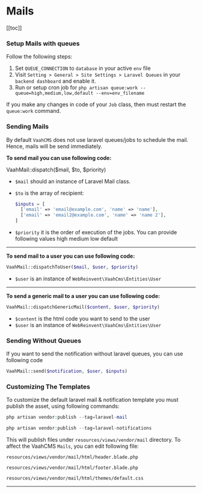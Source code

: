 # Mails

[[toc]]


### Setup Mails with queues

Follow the following steps:

1. Set `QUEUE_CONNECTION` to `database` in your active `env` file
2. Visit `Setting > General > Site Settings > Laravel Queues` in your `backend dashboard` and enable it.
3. Run or setup cron job for `php artisan queue:work --queue=high,medium,low,default --env=env_filename`



If you make any changes in code of your `Job` class, then must restart the `queue:work` command.



### Sending Mails

By default `VaahCMS` does not use laravel queues/jobs to schedule the mail. Hence, mails will be send immediately.

**To send mail you can use following code:**

VaahMail::dispatch($mail, $to, $priority)



- `$mail` should an instance of Laravel Mail class.

- `$to` is the array of recipient:

  ```php
  $inputs = [
    ['email' => 'email@example.com', 'name' => 'name'],
    ['email' => 'email2@example.com', 'name' => 'name 2'],
  ]
  ```

- `$priority` it is the order of execution of the jobs. You can provide following values high medium low default

------

**To send mail to a user you can use following code:**

```php
VaahMail::dispatchToUser($mail, $user, $priority)
```





- `$user` is an instance of `WebReinvent\VaahCms\Entities\User`



------

**To send a generic mail to a user you can use following code:**

```php
VaahMail::dispatchGenericMail($content, $user, $priority)
```





- `$content` is the html code you want to send to the user
- `$user` is an instance of `WebReinvent\VaahCms\Entities\User`



### Sending Without Queues

If you want to send the notification without laravel queues, you can use following code

```php
VaahMail::send($notification, $user, $inputs)
```







### Customizing The Templates

To customize the default laravel mail & notification template you must publish the asset, using following commands:

```php
php artisan vendor:publish --tag=laravel-mail
```

```php
php artisan vendor:publish --tag=laravel-notifications
```






This will publish files under `resources/views/vendor/mail` directory. To affect the VaahCMS `Mails`, you can edit following file:

```
resources/views/vendor/mail/html/header.blade.php
```

```
resources/views/vendor/mail/html/footer.blade.php
```

```
resources/views/vendor/mail/html/themes/default.css
```

------

